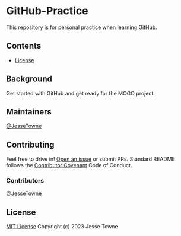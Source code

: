 # GitHub-Practice
This repository is for personal practice when learning GitHub.

## Contents
- [License](#license)

## Background
Get started with GitHub and get ready for the MOGO project.

## Maintainers
[@JesseTowne](https://github.com/JesseTowne)

## Contributing
Feel free to drive in! [Open an issue](https://github.com/JesseTowne/GitHub-Practice/issues) or submit PRs.
Standard README follows the [Contributor Covenant](https://www.contributor-covenant.org) Code of Conduct.

### Contributors
[@JesseTowne](https://github.com/JesseTowne)

## License
[MIT License](https://github.com/JesseTowne/GitHub-Practice/blob/main/LICENSE) Copyright (c) 2023 Jesse Towne